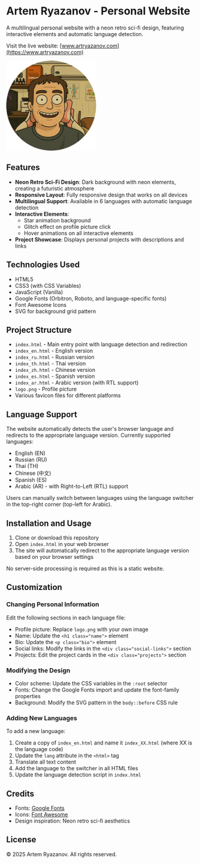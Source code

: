 # Artem Ryazanov - Personal Website

A multilingual personal website with a neon retro sci-fi design, featuring interactive elements and automatic language detection.

Visit the live website: [www.artryazanov.com](https://www.artryazanov.com)

<img src="logo.png" alt="Website Preview" width="1024" style="max-width: 240px;" />

## Features

- **Neon Retro Sci-Fi Design**: Dark background with neon elements, creating a futuristic atmosphere
- **Responsive Layout**: Fully responsive design that works on all devices
- **Multilingual Support**: Available in 6 languages with automatic language detection
- **Interactive Elements**:
  - Star animation background
  - Glitch effect on profile picture click
  - Hover animations on all interactive elements
- **Project Showcase**: Displays personal projects with descriptions and links

## Technologies Used

- HTML5
- CSS3 (with CSS Variables)
- JavaScript (Vanilla)
- Google Fonts (Orbitron, Roboto, and language-specific fonts)
- Font Awesome Icons
- SVG for background grid pattern

## Project Structure

- `index.html` - Main entry point with language detection and redirection
- `index_en.html` - English version
- `index_ru.html` - Russian version
- `index_th.html` - Thai version
- `index_zh.html` - Chinese version
- `index_es.html` - Spanish version
- `index_ar.html` - Arabic version (with RTL support)
- `logo.png` - Profile picture
- Various favicon files for different platforms

## Language Support

The website automatically detects the user's browser language and redirects to the appropriate language version. Currently supported languages:

- English (EN)
- Russian (RU)
- Thai (TH)
- Chinese (中文)
- Spanish (ES)
- Arabic (AR) - with Right-to-Left (RTL) support

Users can manually switch between languages using the language switcher in the top-right corner (top-left for Arabic).

## Installation and Usage

1. Clone or download this repository
2. Open `index.html` in your web browser
3. The site will automatically redirect to the appropriate language version based on your browser settings

No server-side processing is required as this is a static website.

## Customization

### Changing Personal Information

Edit the following sections in each language file:

- Profile picture: Replace `logo.png` with your own image
- Name: Update the `<h1 class="name">` element
- Bio: Update the `<p class="bio">` element
- Social links: Modify the links in the `<div class="social-links">` section
- Projects: Edit the project cards in the `<div class="projects">` section

### Modifying the Design

- Color scheme: Update the CSS variables in the `:root` selector
- Fonts: Change the Google Fonts import and update the font-family properties
- Background: Modify the SVG pattern in the `body::before` CSS rule

### Adding New Languages

To add a new language:

1. Create a copy of `index_en.html` and name it `index_XX.html` (where XX is the language code)
2. Update the `lang` attribute in the `<html>` tag
3. Translate all text content
4. Add the language to the switcher in all HTML files
5. Update the language detection script in `index.html`

## Credits

- Fonts: [Google Fonts](https://fonts.google.com/)
- Icons: [Font Awesome](https://fontawesome.com/)
- Design inspiration: Neon retro sci-fi aesthetics

## License

© 2025 Artem Ryazanov. All rights reserved.